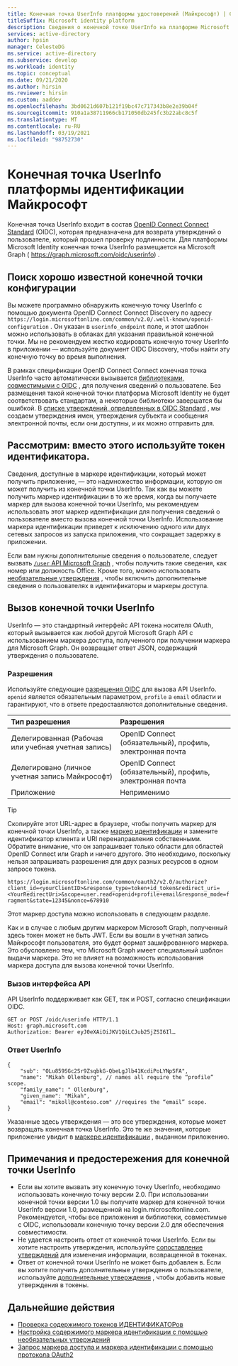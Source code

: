 ```yaml
---
title: Конечная точка UserInfo платформы удостоверений (Майкрософт) | Службы
titleSuffix: Microsoft identity platform
description: Сведения о конечной точке UserInfo на платформе Microsoft Identity.
services: active-directory
author: hpsin
manager: CelesteDG
ms.service: active-directory
ms.subservice: develop
ms.workload: identity
ms.topic: conceptual
ms.date: 09/21/2020
ms.author: hirsin
ms.reviewer: hirsin
ms.custom: aaddev
ms.openlocfilehash: 3bd0621d607b121f19bc47c717343b8e2e39b04f
ms.sourcegitcommit: 910a1a38711966cb171050db245fc3b22abc8c5f
ms.translationtype: MT
ms.contentlocale: ru-RU
ms.lasthandoff: 03/19/2021
ms.locfileid: "98752730"
---
```

# <a name="microsoft-identity-platform-userinfo-endpoint"></a>Конечная точка UserInfo платформы идентификации Майкрософт

Конечная точка UserInfo входит в состав [OpenID Connect Connect Standard](https://openid.net/specs/openid-connect-core-1_0.html#UserInfo) (OIDC), которая предназначена для возврата утверждений о пользователе, который прошел проверку подлинности.  Для платформы Microsoft Identity конечная точка UserInfo размещается на Microsoft Graph ( https://graph.microsoft.com/oidc/userinfo) . 

## <a name="find-the-well-known-configuration-endpoint"></a>Поиск хорошо известной конечной точки конфигурации

Вы можете программно обнаружить конечную точку UserInfo с помощью документа OpenID Connect Connect Discovery по адресу `https://login.microsoftonline.com/common/v2.0/.well-known/openid-configuration` . Он указан в `userinfo_endpoint` поле, и этот шаблон можно использовать в облаках для указания правильной конечной точки.  Мы не рекомендуем жестко кодировать конечную точку UserInfo в приложении — используйте документ OIDC Discovery, чтобы найти эту конечную точку во время выполнения.

В рамках спецификации OpenID Connect Connect конечная точка UserInfo часто автоматически вызывается [библиотеками, совместимыми с OIDC](https://openid.net/developers/certified/)  , для получения сведений о пользователе.  Без размещения такой конечной точки платформа Microsoft Identity не будет соответствовать стандартам, а некоторые библиотеки завершатся бы ошибкой.  В [списке утверждений, определенных в OIDC Standard](https://openid.net/specs/openid-connect-core-1_0.html#StandardClaims) , мы создаем утверждения имен, утверждения субъекта и сообщения электронной почты, если они доступны, и их можно отправить для.  

## <a name="consider-use-an-id-token-instead"></a>Рассмотрим: вместо этого используйте токен идентификатора.

Сведения, доступные в маркере идентификации, который может получить приложение, — это надмножество информации, которую он может получить из конечной точки UserInfo.  Так как вы можете получить маркер идентификации в то же время, когда вы получаете маркер для вызова конечной точки UserInfo, мы рекомендуем использовать этот маркер идентификации для получения сведений о пользователе вместо вызова конечной точки UserInfo.  Использование маркера идентификации приведет к исключению одного или двух сетевых запросов из запуска приложения, что сокращает задержку в приложении.

Если вам нужны дополнительные сведения о пользователе, следует вызвать [ `/user` API Microsoft Graph](/graph/api/user-get) , чтобы получить такие сведения, как номер или должность Office.   Кроме того, можно использовать [необязательные утверждения](active-directory-optional-claims.md) , чтобы включить дополнительные сведения о пользователях в идентификаторы и маркеры доступа.

## <a name="calling-the-userinfo-endpoint"></a>Вызов конечной точки UserInfo

UserInfo — это стандартный интерфейс API токена носителя OAuth, который вызывается как любой другой Microsoft Graph API с использованием маркера доступа, полученного при получении маркера для Microsoft Graph. Он возвращает ответ JSON, содержащий утверждения о пользователе.

### <a name="permissions"></a>Разрешения

Используйте следующие [разрешения OIDC](v2-permissions-and-consent.md#openid-connect-scopes) для вызова API UserInfo. `openid` является обязательным параметром, `profile` а `email` области и гарантируют, что в ответе предоставляются дополнительные сведения.

|Тип разрешения      | Разрешения    |
|:--------------------|:---------------------------------------------------------|
|Делегированная (Рабочая или учебная учетная запись) | OpenID Connect (обязательный), профиль, электронная почта |
|Делегировано (личное учетная запись Майкрософт) | OpenID Connect (обязательный), профиль, электронная почта |
|Приложение | Неприменимо |

> [!TIP]
> Скопируйте этот URL-адрес в браузере, чтобы получить маркер для конечной точки UserInfo, а также [маркер идентификации](id-tokens.md) и замените идентификатор клиента и URI перенаправления собственными. Обратите внимание, что он запрашивает только области для областей OpenID Connect или Graph и ничего другого.  Это необходимо, поскольку нельзя запрашивать разрешения для двух разных ресурсов в одном запросе токена.
>
> `https://login.microsoftonline.com/common/oauth2/v2.0/authorize?client_id=<yourClientID>&response_type=token+id_token&redirect_uri=<YourRedirectUri>&scope=user.read+openid+profile+email&response_mode=fragment&state=12345&nonce=678910`
>
> Этот маркер доступа можно использовать в следующем разделе.

Как и в случае с любым другим маркером Microsoft Graph, полученный здесь токен может не быть JWT. Если вы вошли в учетная запись Майкрософт пользователя, это будет формат зашифрованного маркера. Это обусловлено тем, что Microsoft Graph имеет специальный шаблон выдачи маркера. Это не влияет на возможность использования маркера доступа для вызова конечной точки UserInfo.

### <a name="calling-the-api"></a>Вызов интерфейса API

API UserInfo поддерживает как GET, так и POST, согласно спецификации OIDC.

```http
GET or POST /oidc/userinfo HTTP/1.1
Host: graph.microsoft.com
Authorization: Bearer eyJ0eXAiOiJKV1QiLCJub25jZSI6Il…
```

### <a name="userinfo-response"></a>Ответ UserInfo

```jsonc
{
    "sub": "OLu859SGc2Sr9ZsqbkG-QbeLgJlb41KcdiPoLYNpSFA",
    "name": "Mikah Ollenburg", // names all require the “profile” scope.
    "family_name": " Ollenburg",
    "given_name": "Mikah",
    "email": "mikoll@contoso.com" //requires the “email” scope.
}
```

Указанные здесь утверждения — это все утверждения, которые может возвращать конечная точка UserInfo.  Это те же значения, которые приложение увидит в [маркере идентификации](id-tokens.md) , выданном приложению.  

## <a name="notes-and-caveats-on-the-userinfo-endpoint"></a>Примечания и предостережения для конечной точки UserInfo

* Если вы хотите вызвать эту конечную точку UserInfo, необходимо использовать конечную точку версии 2.0.  При использовании конечной точки версии 1.0 вы получите маркер для конечной точки UserInfo версии 1.0, размещенной на login.microsoftonline.com.  Рекомендуется, чтобы все приложения и библиотеки, совместимые с OIDC, использовали конечную точку версии 2.0 для обеспечения совместимости.
* Не удается настроить ответ от конечной точки UserInfo.  Если вы хотите настроить утверждения, используйте [сопоставление утверждений]( active-directory-claims-mapping.md) для изменения информации, возвращенной в токенах.
* Ответ от конечной точки UserInfo не может быть добавлен в.  Если вы хотите получить дополнительные утверждения о пользователе, используйте [дополнительные утверждения]( active-directory-optional-claims.md) , чтобы добавить новые утверждения в токены.

## <a name="next-steps"></a>Дальнейшие действия

* [Проверка содержимого токенов ИДЕНТИФИКАТОРов](id-tokens.md)
* [Настройка содержимого маркера идентификации с помощью необязательных утверждений](active-directory-optional-claims.md)
* [Запрос маркера доступа и маркера идентификации с помощью протокола OAuth2](v2-protocols-oidc.md)
